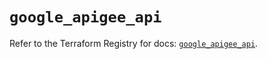 # `google_apigee_api`

Refer to the Terraform Registry for docs: [`google_apigee_api`](https://registry.terraform.io/providers/hashicorp/google-beta/6.40.0/docs/resources/google_apigee_api).
